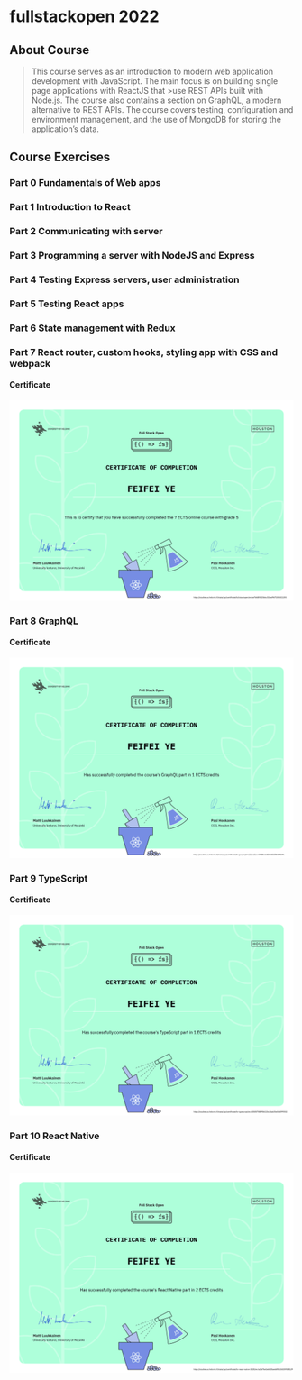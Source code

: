 # fullstackopen 2022

## About Course

> This course serves as an introduction to modern web application development
> with JavaScript. The main focus is on building single page applications with
> ReactJS that >use REST APIs built with Node.js. The course also contains a
> section on GraphQL, a modern alternative to REST APIs. The course covers
> testing, configuration and environment management, and the use of MongoDB for
> storing the application’s data.

## Course Exercises

### Part 0 Fundamentals of Web apps

### Part 1 Introduction to React

### Part 2 Communicating with server

### Part 3 Programming a server with NodeJS and Express

### Part 4 Testing Express servers, user administration

### Part 5 Testing React apps

### Part 6 State management with Redux

### Part 7 React router, custom hooks, styling app with CSS and webpack

#### Certificate

![Fullstack Certificate](/images/certificate-fullstack.png)

### Part 8 GraphQL

#### Certificate

![GraphQL Certificate](/images/certificate-graphql.png)

### Part 9 TypeScript

#### Certificate

![Typescript Certificate](/images/certificate-typescript.png)

### Part 10 React Native

#### Certificate

![React Native Certificate](/images/certificate-reactnative.png)
